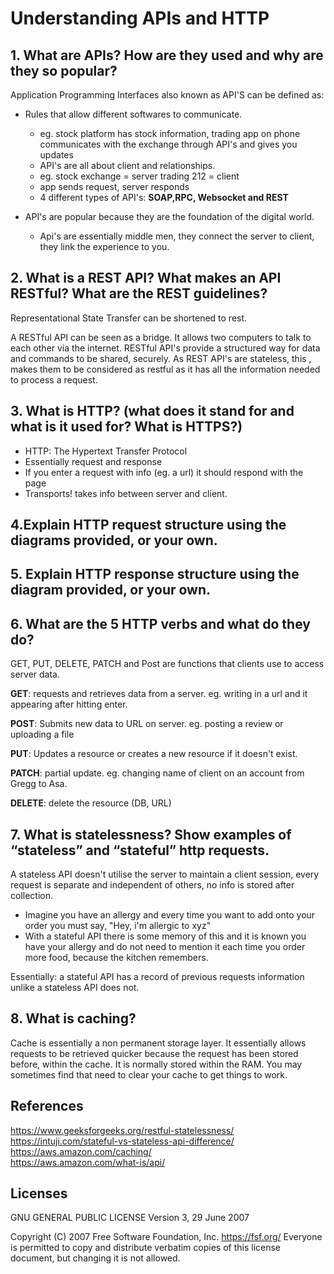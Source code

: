 # Understanding APIs and HTTP

## 1. What are APIs? How are they used and why are they so popular?

Application Programming Interfaces also known as API'S can be defined as:

* Rules that allow different softwares to communicate.
    * eg. stock platform has stock information, trading app on phone communicates with the exchange through API's and gives you updates
    * API's are all about client and relationships.
    * eg. stock exchange = server trading 212 = client
    * app sends request, server responds
    * 4 different types of API's: **SOAP,RPC, Websocket and REST**
  
* API's are popular because they are the foundation of the digital world.
  * Api's are essentially middle men, they connect the server to client, they link the experience to you. 



## 2. What is a REST API? What makes an API RESTful? What are the REST guidelines?

 Representational State Transfer can be shortened to rest.

A RESTful API can be seen as a bridge. It allows two computers to talk to each other via the internet. RESTful API's provide a structured way for data and commands to be shared, securely.
As REST API's are stateless, this , makes them to be considered as restful as it has all the information needed to process a request.

## 3. What is HTTP? (what does it stand for and what is it used for? What is HTTPS?)

 * HTTP: The Hypertext Transfer Protocol 
 * Essentially request and response
 * If you enter a request with info (eg. a url) it should respond with the page
 * Transports! takes info between server and client. 

## 4.Explain HTTP request structure using the diagrams provided, or your own.


## 5. Explain HTTP response structure using the diagram provided, or your own.



## 6. What are the 5 HTTP verbs and what do they do?

GET, PUT, DELETE, PATCH and Post are functions that clients use to access server data. 

**GET**: requests and retrieves data from a server. eg. writing in a url and it appearing after hitting enter.

**POST**: Submits new data to URL on server. eg. posting a review or uploading a file

**PUT**: Updates a resource or creates a new resource if it doesn't exist. 

**PATCH**: partial update. eg. changing name of client on an account from Gregg to Asa.

**DELETE**:  delete the resource (DB, URL)

## 7. What is statelessness? Show examples of “stateless” and “stateful” http requests.

A stateless API doesn't utilise the server to maintain a client session, every request is separate and independent of others, no info is stored after collection.
  * Imagine you have an allergy and every time you want to add onto your order you must say, "Hey, i'm allergic to xyz"
  * With a stateful API there is some memory of this and it is known you have your allergy and do not need to mention it each time you order more food, because the kitchen remembers.

Essentially: a stateful API has a record of previous requests information unlike a stateless API does not. 


## 8. What is caching?

Cache is essentially a non permanent storage layer. It essentially allows requests to be retrieved quicker because the request has been stored before, within the cache.
It is normally stored within the RAM. You may sometimes find that need to clear your cache to get things to work.

## References

  https://www.geeksforgeeks.org/restful-statelessness/ <br>
  https://intuji.com/stateful-vs-stateless-api-difference/ <br>
  https://aws.amazon.com/caching/ <br>
  https://aws.amazon.com/what-is/api/

## Licenses
GNU GENERAL PUBLIC LICENSE Version 3, 29 June 2007

Copyright (C) 2007 Free Software Foundation, Inc. https://fsf.org/ Everyone is permitted to copy and distribute verbatim copies of this license document, but changing it is not allowed.